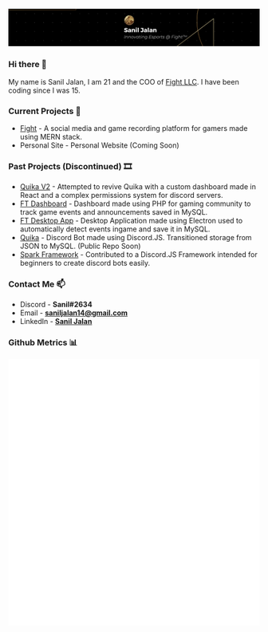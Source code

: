 ![Banner](banner.png)

### Hi there 👋

My name is Sanil Jalan, I am 21 and the COO of [Fight LLC](https://fighttm.com). I have been coding since I was 15.

### Current Projects 🔭
- [Fight](https://fighttm.com) - A social media and game recording platform for gamers made using MERN stack.
- Personal Site - Personal Website (Coming Soon)

### Past Projects (Discontinued) 🎞️

- [Quika V2](https://github.com/Sanil14/QuikaV2-Dashboard) - Attempted to revive Quika with a custom dashboard made in React and a complex permissions system for discord servers.
- [FT Dashboard](https://github.com/Sanil14/FT-Job-Logger/tree/dashboard) - Dashboard made using PHP for gaming community to track game events and announcements saved in MySQL.
- [FT Desktop App](https://github.com/Sanil14/FT-Job-Logger) - Desktop Application made using Electron used to automatically detect events ingame and save it in MySQL.
- [Quika](https://quika.weebly.com/) - Discord Bot made using Discord.JS. Transitioned storage from JSON to MySQL. (Public Repo Soon)
- [Spark Framework](https://github.com/Spark-Core/Spark) - Contributed to a Discord.JS Framework intended for beginners to create discord bots easily.

### Contact Me 📫 

- Discord - **Sanil#2634**
- Email - **saniljalan14@gmail.com**
- LinkedIn - [**Sanil Jalan**](https://www.linkedin.com/in/sanil-jalan/)

### Github Metrics 📊

![Metrics](github-metrics.svg)
